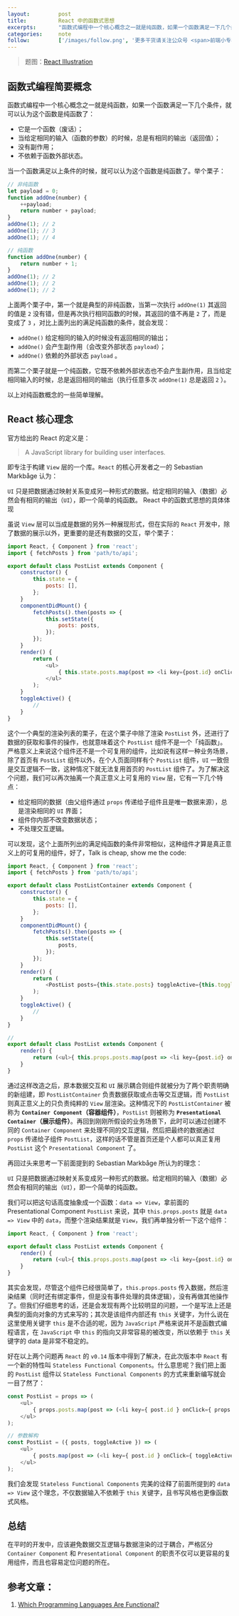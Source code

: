 ```yaml
---
layout: 		post
title: 			React 中的函数式思想
excerpts: 		"函数式编程中一个核心概念之一就是纯函数，如果一个函数满足一下几个条件，就可以认为这个函数是纯函数了："
categories: 	note
follow:         ['/images/follow.png', '更多干货请关注公众号 <span>前端小专栏</span>']
---
```


> 题图：[React Illustration](https://link.zhihu.com/?target=https%3A//dribbble.com/shots/2484828-React-Illustration)

## 函数式编程简要概念

函数式编程中一个核心概念之一就是纯函数，如果一个函数满足一下几个条件，就可以认为这个函数是纯函数了：

- 它是一个函数（废话）；
- 当给定相同的输入（函数的参数）的时候，总是有相同的输出（返回值）；
- 没有副作用；
- 不依赖于函数外部状态。

当一个函数满足以上条件的时候，就可以认为这个函数是纯函数了。举个栗子：

```js
// 非纯函数
let payload = 0;
function addOne(number) {
    ++payload;
    return number + payload;
}
addOne(1); // 2
addOne(1); // 3
addOne(1); // 4

// 纯函数
function addOne(number) {
    return number + 1;
}
addOne(1); // 2
addOne(1); // 2
addOne(1); // 2
```

上面两个栗子中，第一个就是典型的非纯函数，当第一次执行 `addOne(1)` 其返回的值是 `2` 没有错，但是再次执行相同函数的时候，其返回的值不再是 `2` 了，而是变成了 `3` ，对比上面列出的满足纯函数的条件，就会发现：

- `addOne()` 给定相同的输入的时候没有返回相同的输出；
- `addOne()` 会产生副作用（会改变外部状态 `payload`）；
- `addOne()` 依赖的外部状态 `payload` 。

而第二个栗子就是一个纯函数，它既不依赖外部状态也不会产生副作用，且当给定相同输入的时候，总是返回相同的输出（执行任意多次 `addOne(1)` 总是返回 `2` ）。

以上对纯函数概念的一些简单理解。

## React 核心理念

官方给出的 React 的定义是：

> A JavaScript library for building user interfaces.

即专注于构建 `View` 层的一个库。`React` 的核心开发者之一的 Sebastian Markbåge 认为：

`UI` 只是把数据通过映射关系变成另一种形式的数据。给定相同的输入（数据）必然会有相同的输出（`UI`），即一个简单的纯函数。
React 中的函数式思想的具体体现

虽说 `View` 层可以当成是数据的另外一种展现形式，但在实际的 `React` 开发中，除了数据的展示以外，更重要的是还有数据的交互，举个栗子：

```js
import React, { Component } from 'react';
import { fetchPosts } from 'path/to/api';

export default class PostList extends Component {
    constructor() {
        this.state = {
            posts: [],
        };
    }
    componentDidMount() {
        fetchPosts().then(posts => {
            this.setState({
                posts: posts,
            });
        });
    }
    render() {
        return (
            <ul>
                { this.state.posts.map(post => <li key={post.id} onClick={this.toggleActive}>{ post.title }</li>) }
            </ul>
        );
    }
    toggleActive() {
        //
    }
}
```

这个一个典型的渲染列表的栗子，在这个栗子中除了渲染 `PostList` 外，还进行了数据的获取和事件的操作，也就意味着这个 `PostList` 组件不是一个「纯函数」。严格意义上来说这个组件还不是一个可复用的组件，比如说有这样一种业务场景，除了首页有 `PostList` 组件以外，在个人页面同样有个 `PostList` 组件，`UI` 一致但是交互逻辑不一致，这种情况下就无法复用首页的 `PostList` 组件了。为了解决这个问题，我们可以再次抽离一个真正意义上可复用的 `View` 层，它有一下几个特点：

- 给定相同的数据（由父组件通过 `props` 传递给子组件且是唯一数据来源），总是渲染相同的 `UI` 界面；
- 组件你内部不改变数据状态；
- 不处理交互逻辑。

可以发现，这个上面所列出的满足纯函数的条件非常相似，这种组件才算是真正意义上的可复用的组件，好了，Talk is cheap, show me the code:

```js
import React, { Component } from 'react';
import { fetchPosts } from 'path/to/api';

export default class PostListContainer extends Component {
    constructor() {
        this.state = {
            posts: [],
        };
    }
    componentDidMount() {
        fetchPosts().then(posts => {
            this.setState({
                posts,
            });
        });
    }
    render() {
        return (
            <PostList posts={this.state.posts} toggleActive={this.toggleActive}></PostList>
        );
    }
    toggleActive() {
        //
    }
}

//
export default class PostList extends Component {
    render() {
        return (<ul>{ this.props.posts.map(post => <li key={post.id} onClick={this.props.toggleActive}>{ post.title }</li>) }</ul>);
    }
}
```

通过这样改造之后，原本数据交互和 `UI` 展示耦合则组件就被分为了两个职责明确的新组建，即 `PostListContainer` 负责数据获取或点击等交互逻辑，而 `PostList` 则真正意义上的只负责纯粹的 `View` 层渲染。这种情况下的 `PostListContainer` 被称为 **`Container Component`（容器组件）**，`PostList` 则被称为 **`Presentational Container`（展示组件）**。再回到刚刚所假设的业务场景下，此时可以通过创建不同的 `Container Component` 来处理不同的交互逻辑，然后把最终的数据通过 `props` 传递给子组件 `PostList`，这样的话不管是首页还是个人都可以真正复用 `PostList` 这个 `Presentational Component` 了。

再回过头来思考一下前面提到的 Sebastian Markbåge 所认为的理念：

`UI` 只是把数据通过映射关系变成另一种形式的数据。给定相同的输入（数据）必然会有相同的输出（`UI`），即一个简单的纯函数。

我们可以把这句话高度抽象成一个函数：`data => View`，拿前面的 Presentational Component `PostList` 来说，其中 `this.props.posts` 就是 `data => View` 中的 `data`，而整个渲染结果就是 `View`，我们再单独分析一下这个组件：

```js
import React, { Component } from 'react';

export default class PostList extends Component {
    render() {
        return (<ul>{ this.props.posts.map(post => <li key={post.id} onClick={this.props.toggleActive}>{ post.title }</li>) }</ul>);
    }
}
```

其实会发现，尽管这个组件已经很简单了，`this.props.posts` 传入数据，然后渲染结果（同时还有绑定事件，但是没有事件处理的具体逻辑），没有再做其他操作了。但我们仔细思考的话，还是会发现有两个比较明显的问题，一个是写法上还是典型的面向对象的方式来写的；其次是该组件内部还有 `this` 关键字，为什么说在这里使用关键字 `this` 是不合适的呢，因为 `JavaScript` 严格来说并不是函数式编程语言，在 `JavaScript` 中 `this` 的指向又非常容易的被改变，所以依赖于 `this` 关键字的 data 是非常不稳定的。

好在以上两个问题再 `React` 的 `v0.14` 版本中得到了解决，在此次版本中 `React` 有一个新的特性叫 `Stateless Functional Components`。什么意思呢？我们把上面的 `PostList` 组件以 `Stateless Functional Components` 的方式来重新编写就会一目了然了：

```js
const PostList = props => (
    <ul>
        { props.posts.map(post => (<li key={ post.id } onClick={ props.toggleActive }>{ post.title }</li>)) }
    </ul>
);

// 参数解构
const PostList = ({ posts, toggleActive }) => (
    <ul>
        { posts.map(post => (<li key={ post.id } onClick={ toggleActive }>{ post.title }</li>)) }
    </ul>
);
```

我们会发现 `Stateless Functional Components` 完美的诠释了前面所提到的 `data => View` 这个理念，不仅数据输入不依赖于 `this` 关键字，且书写风格也更像函数式风格。

## 总结

在平时的开发中，应该避免数据交互逻辑与数据渲染的过于耦合，严格区分 `Container Component` 和 `Presentational Component` 的职责不仅可以更容易的复用组件，而且也容易定位问题的所在。

## 参考文章：

1. [Which Programming Languages Are Functional?](https://link.zhihu.com/?target=http%3A//blog.jenkster.com/2015/12/which-programming-languages-are-functional.html)
